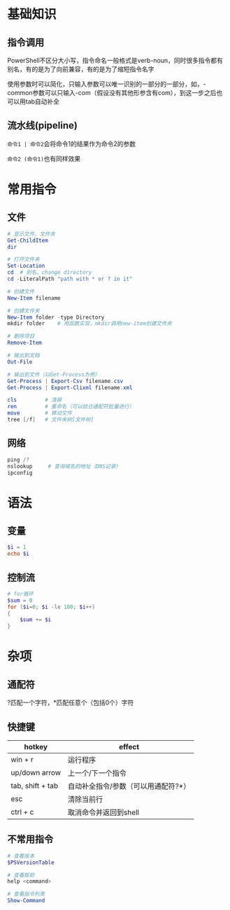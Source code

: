 # 基础知识

## 指令调用

PowerShell不区分大小写，指令命名一般格式是verb-noun，同时很多指令都有别名，有的是为了向前兼容，有的是为了缩短指令名字

使用参数时可以简化，只输入参数可以唯一识别的一部分的一部分，如，-common参数可以只输入-com（假设没有其他形参含有com），到这一步之后也可以用tab自动补全

## 流水线(pipeline)

```命令1 | 命令2```会将命令1的结果作为命令2的参数

```命令2 (命令1)```也有同样效果

# 常用指令

## 文件

```powershell
# 显示文件、文件夹
Get-ChildItem
dir

# 打开文件夹
Set-Location
cd  # 别名，change directory
cd -LiteralPath "path with * or ? in it"

# 创建文件
New-Item filename

# 创建文件夹
New-Item folder -type Directory
mkdir folder    # 用函数实现，mkdir调用new-item创建文件夹

# 删除项目
Remove-Item

# 输出到文档
Out-File

# 输出到文件（以Get-Process为例）
Get-Process | Export-Csv filename.csv
Get-Process | Export-Clixml filename.xml

cls         # 清屏
ren         # 重命名（可以结合通配符批量进行）
move        # 移动文件
tree [/f]   # 文件夹树[文件树]
```

## 网络

```powershell
ping /?
nslookup     # 查询域名的地址（DNS记录）
ipconfig
```

# 语法

## 变量

```powershell
$i = 1
echo $i
```

## 控制流

```powershell
# for循环
$sum = 0
for ($i=0; $i -le 100; $i++)
{
    $sum += $i
}
```

# 杂项

## 通配符

?匹配一个字符，*匹配任意个（包括0个）字符

## 快捷键

| hotkey           | effect                              |
| ---------------- | ----------------------------------- |
| win + r          | 运行程序                            |
| up/down arrow    | 上一个/下一个指令                   |
| tab, shift + tab | 自动补全指令/参数（可以用通配符?*） |
| esc              | 清除当前行                          |
| ctrl + c         | 取消命令并返回到shell               |

## 不常用指令

```powershell
# 查看版本
$PSVersionTable

# 查看帮助
help <command>

# 查看指令列表
Show-Command
```

